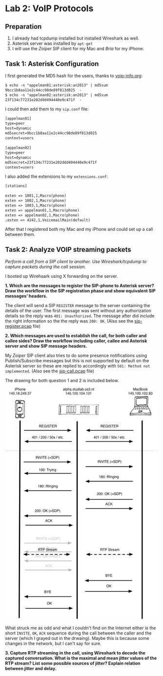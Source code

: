 Lab 2: VoIP Protocols
=====================

Preparation
-----------

 1. I already had tcpdump installed but installed Wireshark as well.
 1. Asterisk server was installed by `apt-get`
 1. I will use the *Zoiper*  SIP client for my Mac and *Bria* for my iPhone.

Task 1: Asterisk Configuration
------------------------------

I first generated the MD5 hash for the users, thanks to [voip-info.org](http://www.voip-info.org/wiki/view/Asterisk+sip+md5secret):

    $ echo -n "appelman01:asterisk:an2013" | md5sum
    9bcc1b8aa11e2c44cc90de89f813d025  -
    $ echo -n "appelman02:asterisk:an2013" | md5sum
    23f134c77231e202ddd494448e9c471f  -

I could then add them to my `sip.conf` file:

	[appelman01]
	type=peer
	host=dynamic
	md5secret=9bcc1b8aa11e2c44cc90de89f813d025
	context=users

	[appelman02]
	type=peer
	host=dynamic
	md5secret=23f134c77231e202ddd494448e9c471f
	context=users

I also added the extensions to my `extensions.conf`:

    [stations]

	exten => 1001,1,Macro(phone)
	exten => 1002,1,Macro(phone)
	exten => 1003,1,Macro(phone)
	exten => appelman01,1,Macro(phone)
	exten => appelman02,1,Macro(phone)
	;exten => 4242,1,VoicemailMain(default)

After that I registered both my Mac and my iPhone and could set up a call between them.


Task 2: Analyze VOIP streaming packets
--------------------------------------

*Perform a call from a SIP client to another. Use Wireshark/tcpdump to capture packets during the call session.*

I booted up Wirehsark using X forwarding on the server.

**1. Which are the messages to register the SIP-phone to Asterisk server? Draw the workflow in the SIP registration phase and show equivalent SIP messages’ headers.**

The client will send a SIP `REGISTER` message to the server containing the details of the user. The first message was sent without any authorization details so the reply was `401: Unauthorized`. The message after did include the right information so the the reply was `200: OK`. (Also see the [sip-register.pcap](sip-register.pcap) file)

**2. Which messages are used to establish the call, for both caller and callee sides? Draw the workflow including caller, callee and Asterisk server and show SIP message headers.**

My *Zoiper* SIP client also tries to do some presence notifications using Publish/Subscribe messages but this is not supported by default on the Asterisk server so these are replied to accordingly with `501: Method not implemented`. (Also see the [sip-call.pcap](sip-call.pcap) file)

The drawing for both question 1 and 2 is included below.

![SIP Calling Flow](lab2-drawing.png)

What struck me as odd and what I couldn't find on the Internet either is the short `INVITE`, `OK`, `ACK` sequence during the call between the caller and the server (which I grayed out in the drwaing). Maybe this is because some changes in the network, but I can't say for sure.

**3. Capture RTP streaming in the call, using Wireshark to decode the captured conversation. What is the maximal and mean jitter values of the RTP stream? List some possible sources of jitter? Explain relation between jitter and delay.**

